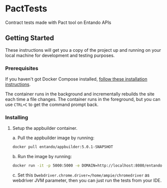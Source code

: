 # PactTests

Contract tests made with Pact tool on Entando APIs

## Getting Started

These instructions will get you a copy of the project up and running on your local machine for development and testing purposes.

### Prerequisites

If you haven't got Docker Compose installed,
    [follow these installation instructions](https://docs.docker.com/compose/install/).

The container runs in the background and incrementally rebuilds the site each
time a file changes. The container runs in the foreground, but
you can use `CTRL+C` to get the command prompt back.

### Installing

1.  Setup the appbuilder container.

    a. Pull the appbuilder image by running:
    
       ```bash
       docker pull entando/appbuilder:5.0.1-SNAPSHOT
       ```
    b. Run the image by running:
    
       ```bash
       docker run -it -p 5000:5000 -e DOMAIN=http://localhost:8080/entando entando/appbuilder:5.0.1-SNAPSHOT
       ```
    c. Set this `Dwebdriver.chrome.driver=/home/ampie/chromedriver` as webdriver JVM parameter, then you can just run the tests        from your IDE.
        
       
       
